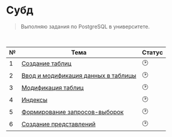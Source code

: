 # Субд


>Выполняю задания по PostgreSQL в университете.

<br>

| № | Тема | Статус |
|---|---|---|
|1|[Создание таблиц]()|🕑|
|2|[Ввод и модификация данных в таблицы]()|🕑|
|3|[Модификация таблиц]()|🕑|
|4|[Индексы]()|🕑|
|5|[Формирование запросов-выборок]()|🕑|
|6|[Создание представлений]()|🕑|

